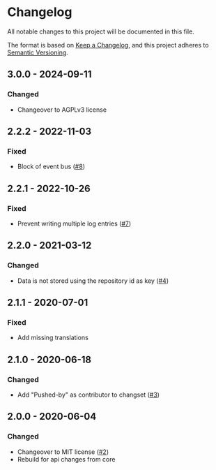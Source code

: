 # Changelog
All notable changes to this project will be documented in this file.

The format is based on [Keep a Changelog](https://keepachangelog.com/en/1.0.0/),
and this project adheres to [Semantic Versioning](https://semver.org/spec/v2.0.0.html).

## 3.0.0 - 2024-09-11
### Changed
- Changeover to AGPLv3 license

## 2.2.2 - 2022-11-03
### Fixed
- Block of event bus ([#8](https://github.com/scm-manager/scm-pushlog-plugin/pull/8))

## 2.2.1 - 2022-10-26
### Fixed
- Prevent writing multiple log entries ([#7](https://github.com/scm-manager/scm-pushlog-plugin/pull/7))

## 2.2.0 - 2021-03-12
### Changed
- Data is not stored using the repository id as key ([#4](https://github.com/scm-manager/scm-pushlog-plugin/pull/4))

## 2.1.1 - 2020-07-01
### Fixed
- Add missing translations

## 2.1.0 - 2020-06-18
### Changed
- Add "Pushed-by" as contributor to changset ([#3](https://github.com/scm-manager/scm-pushlog-plugin/pull/3))

## 2.0.0 - 2020-06-04
### Changed
- Changeover to MIT license ([#2](https://github.com/scm-manager/scm-pushlog-plugin/pull/2))
- Rebuild for api changes from core

